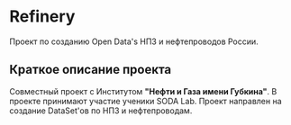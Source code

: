 # Refinery


Проект по созданию Open Data's НПЗ и нефтепроводов России.

## Краткое описание проекта 


Совместный проект с Институтом **"Нефти и Газа имени Губкина"**. В проекте принимают участие ученики SODA Lab.
Проект направлен на создание DataSet'ов по НПЗ и нефтепроводам. 
